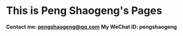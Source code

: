 # This is Peng Shaogeng's Pages

**Contact me: pengshaogeng@qq.com**
**My WeChat ID: pengshaogeng**



